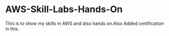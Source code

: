 # AWS-Skill-Labs-Hands-On
This is to show my skills in AWS and also hands on.Also Added certification in this.
